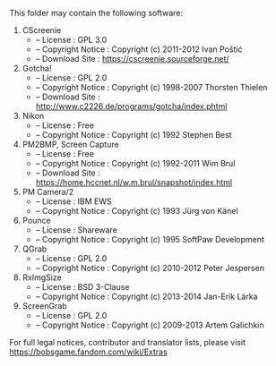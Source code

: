 ﻿This folder may contain the following software:

1. CScreenie
   - – License : GPL 3.0
   - – Copyright Notice : Copyright (c) 2011-2012 Ivan Poštić
   - – Download Site : https://cscreenie.sourceforge.net/
2. Gotcha!
   - – License : GPL 2.0
   - – Copyright Notice : Copyright (c) 1998-2007 Thorsten Thielen
   - – Download Site : http://www.c2226.de/programs/gotcha/index.phtml
3. Nikon
   - – License : Free
   - – Copyright Notice : Copyright (c) 1992 Stephen Best
4. PM2BMP, Screen Capture
   - – License : Free
   - – Copyright Notice : Copyright (c) 1992-2011 Wim Brul
   - – Download Site : https://home.hccnet.nl/w.m.brul/snapshot/index.html
5. PM Camera/2
   - – License : IBM EWS
   - – Copyright Notice : Copyright (c) 1993 Jürg von Känel
6. Pounce
   - – License : Shareware
   - – Copyright Notice : Copyright (c) 1995 SoftPaw Development
7. QGrab
   - – License : GPL 2.0
   - – Copyright Notice : Copyright (c) 2010-2012 Peter Jespersen
8. RxImgSize
   - – License : BSD 3-Clause
   - – Copyright Notice : Copyright (c) 2013-2014 Jan-Erik Lärka
9. ScreenGrab
   - – License : GPL 2.0
   - – Copyright Notice : Copyright (c) 2009-2013 Artem Galichkin

For full legal notices, contributor and translator lists, please visit https://bobsgame.fandom.com/wiki/Extras
